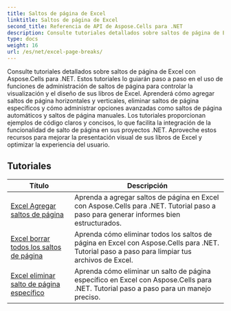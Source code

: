 ```yaml
---
title: Saltos de página de Excel
linktitle: Saltos de página de Excel
second_title: Referencia de API de Aspose.Cells para .NET
description: Consulte tutoriales detallados sobre saltos de página de Excel con Aspose.Cells para .NET. Mejore el diseño de sus libros de Excel con facilidad.
type: docs
weight: 16
url: /es/net/excel-page-breaks/
---
```

Consulte tutoriales detallados sobre saltos de página de Excel con Aspose.Cells para .NET. Estos tutoriales lo guiarán paso a paso en el uso de funciones de administración de saltos de página para controlar la visualización y el diseño de sus libros de Excel. Aprenderá cómo agregar saltos de página horizontales y verticales, eliminar saltos de página específicos y cómo administrar opciones avanzadas como saltos de página automáticos y saltos de página manuales. Los tutoriales proporcionan ejemplos de código claros y concisos, lo que facilita la integración de la funcionalidad de salto de página en sus proyectos .NET. Aproveche estos recursos para mejorar la presentación visual de sus libros de Excel y optimizar la experiencia del usuario.

## Tutoriales 
| Título | Descripción |
| --- | --- |
| [Excel Agregar saltos de página](./excel-add-page-breaks/) | Aprenda a agregar saltos de página en Excel con Aspose.Cells para .NET. Tutorial paso a paso para generar informes bien estructurados. |  
| [Excel borrar todos los saltos de página](./excel-clear-all-page-breaks/) | Aprenda cómo eliminar todos los saltos de página en Excel con Aspose.Cells para .NET. Tutorial paso a paso para limpiar tus archivos de Excel. |  
| [Excel eliminar salto de página específico](./excel-remove-specific-page-break/) | Aprenda cómo eliminar un salto de página específico en Excel con Aspose.Cells para .NET. Tutorial paso a paso para un manejo preciso. |  